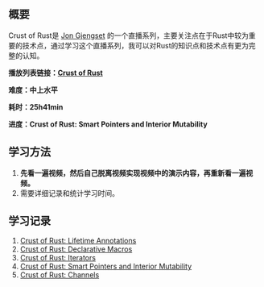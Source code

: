 ## 概要

Crust of Rust是 [Jon Gjengset](https://www.youtube.com/channel/UC_iD0xppBwwsrM9DegC5cQQ) 的一个直播系列，主要关注点在于Rust中较为重要的技术点，通过学习这个直播系列，我可以对Rust的知识点和技术点有更为完整的认知。

**播放列表链接：[Crust of Rust](https://www.youtube.com/watch?v=rAl-9HwD858&list=PLqbS7AVVErFiWDOAVrPt7aYmnuuOLYvOa)**

**难度：中上水平**

**耗时：25h41min**

**进度：Crust of Rust: Smart Pointers and Interior Mutability**

## 学习方法

1. **先看一遍视频，然后自己脱离视频实现视频中的演示内容，再重新看一遍视频。**
2. 需要详细记录和统计学习时间。

## 学习记录
1. [Crust of Rust: Lifetime Annotations](./Lifetime%20Annotations/Readme.md)
2. [Crust of Rust: Declarative Macros](./Declarative%20Macros/Readme.md)
3. [Crust of Rust: Iterators](./Iterators/Readme.md)
4. [Crust of Rust: Smart Pointers and Interior Mutability](./Smart%20Pointers%20and%20Interior%20Mutability/Readme.md)
5. [Crust of Rust: Channels](./Channels/Readme.md)